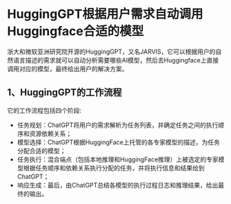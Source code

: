 # HuggingGPT根据用户需求自动调用Huggingface合适的模型
浙大和微软亚洲研究院开源的HuggingGPT，又名JARVIS，它可以根据用户的自然语言描述的需求就可以自动分析需要哪些AI模型，然后去Huggingface上直接调用对应的模型，最终给出用户的解决方案。
## 1、HuggingGPT的工作流程
它的工作流程包括四个阶段:
- 任务规划：ChatGPT将用户的需求解析为任务列表，并确定任务之间的执行顺序和资源依赖关系；
- 模型选择：ChatGPT根据HuggingFace上托管的各专家模型的描述，为任务分配合适的模型；
- 任务执行：混合端点（包括本地推理和HuggingFace推理）上被选定的专家模型根据任务顺序和依赖关系执行分配的任务，并将执行信息和结果给到ChatGPT；
- 响应生成：最后，由ChatGPT总结各模型的执行过程日志和推理结果，给出最终的输出。